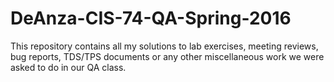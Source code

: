 # DeAnza-CIS-74-QA-Spring-2016

This repository contains all my solutions to lab exercises, meeting reviews, bug reports, TDS/TPS documents or any other miscellaneous work we were asked to do in our QA class. 
